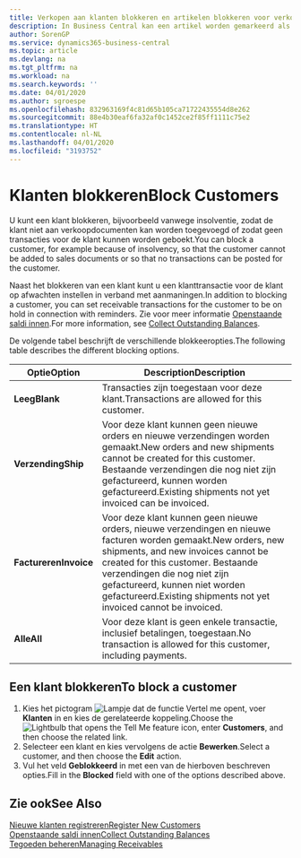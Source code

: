 ```yaml
---
title: Verkopen aan klanten blokkeren en artikelen blokkeren voor verkoop of inkoop
description: In Business Central kan een artikel worden gemarkeerd als geblokkeerd voor verkoop, geblokkeerd voor inkoop of geblokkeerd voor alle doeleinden.
author: SorenGP
ms.service: dynamics365-business-central
ms.topic: article
ms.devlang: na
ms.tgt_pltfrm: na
ms.workload: na
ms.search.keywords: ''
ms.date: 04/01/2020
ms.author: sgroespe
ms.openlocfilehash: 832963169f4c81d65b105ca71722435554d8e262
ms.sourcegitcommit: 88e4b30eaf6fa32af0c1452ce2f85ff1111c75e2
ms.translationtype: HT
ms.contentlocale: nl-NL
ms.lasthandoff: 04/01/2020
ms.locfileid: "3193752"
---
```

# <a name="block-customers"></a><span data-ttu-id="30a3a-103">Klanten blokkeren</span><span class="sxs-lookup"><span data-stu-id="30a3a-103">Block Customers</span></span>
<span data-ttu-id="30a3a-104">U kunt een klant blokkeren, bijvoorbeeld vanwege insolventie, zodat de klant niet aan verkoopdocumenten kan worden toegevoegd of zodat geen transacties voor de klant kunnen worden geboekt.</span><span class="sxs-lookup"><span data-stu-id="30a3a-104">You can block a customer, for example because of insolvency, so that the customer cannot be added to sales documents or so that no transactions can be posted for the customer.</span></span>

<span data-ttu-id="30a3a-105">Naast het blokkeren van een klant kunt u een klanttransactie voor de klant op afwachten instellen in verband met aanmaningen.</span><span class="sxs-lookup"><span data-stu-id="30a3a-105">In addition to blocking a customer, you can set receivable transactions for the customer to be on hold in connection with reminders.</span></span> <span data-ttu-id="30a3a-106">Zie voor meer informatie [Openstaande saldi innen](receivables-collect-outstanding-balances.md).</span><span class="sxs-lookup"><span data-stu-id="30a3a-106">For more information, see [Collect Outstanding Balances](receivables-collect-outstanding-balances.md).</span></span>   

<span data-ttu-id="30a3a-107">De volgende tabel beschrijft de verschillende blokkeeropties.</span><span class="sxs-lookup"><span data-stu-id="30a3a-107">The following table describes the different blocking options.</span></span>  

|<span data-ttu-id="30a3a-108">Optie</span><span class="sxs-lookup"><span data-stu-id="30a3a-108">Option</span></span>|<span data-ttu-id="30a3a-109">Description</span><span class="sxs-lookup"><span data-stu-id="30a3a-109">Description</span></span>|  
|--------------------|------------|  
|<span data-ttu-id="30a3a-110">**Leeg**</span><span class="sxs-lookup"><span data-stu-id="30a3a-110">**Blank**</span></span>|<span data-ttu-id="30a3a-111">Transacties zijn toegestaan voor deze klant.</span><span class="sxs-lookup"><span data-stu-id="30a3a-111">Transactions are allowed for this customer.</span></span>|
|<span data-ttu-id="30a3a-112">**Verzending**</span><span class="sxs-lookup"><span data-stu-id="30a3a-112">**Ship**</span></span>|<span data-ttu-id="30a3a-113">Voor deze klant kunnen geen nieuwe orders en nieuwe verzendingen worden gemaakt.</span><span class="sxs-lookup"><span data-stu-id="30a3a-113">New orders and new shipments cannot be created for this customer.</span></span> <span data-ttu-id="30a3a-114">Bestaande verzendingen die nog niet zijn gefactureerd, kunnen worden gefactureerd.</span><span class="sxs-lookup"><span data-stu-id="30a3a-114">Existing shipments not yet invoiced can be invoiced.</span></span>|  
|<span data-ttu-id="30a3a-115">**Factureren**</span><span class="sxs-lookup"><span data-stu-id="30a3a-115">**Invoice**</span></span>|<span data-ttu-id="30a3a-116">Voor deze klant kunnen geen nieuwe orders, nieuwe verzendingen en nieuwe facturen worden gemaakt.</span><span class="sxs-lookup"><span data-stu-id="30a3a-116">New orders, new shipments, and new invoices cannot be created for this customer.</span></span> <span data-ttu-id="30a3a-117">Bestaande verzendingen die nog niet zijn gefactureerd, kunnen niet worden gefactureerd.</span><span class="sxs-lookup"><span data-stu-id="30a3a-117">Existing shipments not yet invoiced cannot be invoiced.</span></span>|  
|<span data-ttu-id="30a3a-118">**Alle**</span><span class="sxs-lookup"><span data-stu-id="30a3a-118">**All**</span></span>|<span data-ttu-id="30a3a-119">Voor deze klant is geen enkele transactie, inclusief betalingen, toegestaan.</span><span class="sxs-lookup"><span data-stu-id="30a3a-119">No transaction is allowed for this customer, including payments.</span></span>|  

## <a name="to-block-a-customer"></a><span data-ttu-id="30a3a-120">Een klant blokkeren</span><span class="sxs-lookup"><span data-stu-id="30a3a-120">To block a customer</span></span>  
1. <span data-ttu-id="30a3a-121">Kies het pictogram ![Lampje dat de functie Vertel me opent](media/ui-search/search_small.png "Vertel me wat u wilt doen"), voer **Klanten** in en kies de gerelateerde koppeling.</span><span class="sxs-lookup"><span data-stu-id="30a3a-121">Choose the ![Lightbulb that opens the Tell Me feature](media/ui-search/search_small.png "Tell me what you want to do") icon, enter **Customers**, and then choose the related link.</span></span>
2. <span data-ttu-id="30a3a-122">Selecteer een klant en kies vervolgens de actie **Bewerken**.</span><span class="sxs-lookup"><span data-stu-id="30a3a-122">Select a customer, and then choose the **Edit** action.</span></span>
3. <span data-ttu-id="30a3a-123">Vul het veld **Geblokkeerd** in met een van de hierboven beschreven opties.</span><span class="sxs-lookup"><span data-stu-id="30a3a-123">Fill in the **Blocked** field with one of the options described above.</span></span>

## <a name="see-also"></a><span data-ttu-id="30a3a-124">Zie ook</span><span class="sxs-lookup"><span data-stu-id="30a3a-124">See Also</span></span>  
[<span data-ttu-id="30a3a-125">Nieuwe klanten registreren</span><span class="sxs-lookup"><span data-stu-id="30a3a-125">Register New Customers</span></span>](sales-how-register-new-customers.md)  
[<span data-ttu-id="30a3a-126">Openstaande saldi innen</span><span class="sxs-lookup"><span data-stu-id="30a3a-126">Collect Outstanding Balances</span></span>](receivables-collect-outstanding-balances.md)  
[<span data-ttu-id="30a3a-127">Tegoeden beheren</span><span class="sxs-lookup"><span data-stu-id="30a3a-127">Managing Receivables</span></span>](receivables-manage-receivables.md)  
